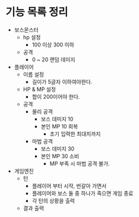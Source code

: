 # 기능 목록 정리
- 보스몬스터
  - hp 설정
    - 100 이상 300 이하
  - 공격
    - 0 ~ 20 랜덤 데미지
- 플레이어
  - 이름 설정
    - 길이가 5글자 이하여야한다.
  - HP & MP 설정
    - 합이 200이어야 한다.
  - 공격
    - 물리 공격
      - 보스 데미지 10
      - 본인 MP 10 회복
        - 초기 입력한 최대치까지
    - 마법 공격
      - 보스 데미지 30
      - 본인 MP 30 소비
        - MP 부족 시 마법 공격 불가.
- 게임엔진
  - 턴
    - 플레이어 부터 시작, 번갈아 가면서
    - 플레이어와 보스 둘 중 하나가 죽으면 게임 종료
    - 각 턴의 상황을 출력
  - 결과 출력